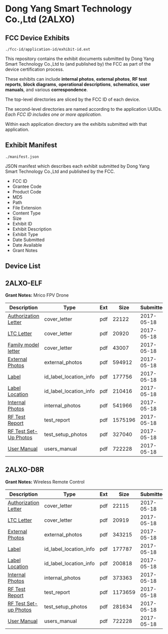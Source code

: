 # Dong Yang Smart Technology Co.,Ltd (2ALXO)
## FCC Device Exhibits

```
./fcc-id/application-id/exhibit-id.ext
```

This repository contains the exhibit documents submitted by Dong Yang Smart Technology Co.,Ltd to (and published by) the FCC as part of the device certification process.

These exhibits can include **internal photos**, **external photos**, **RF test reports**, **block diagrams**, **operational descriptions**, **schematics**, **user manuals**, and various **correspondence**.

The top-level directories are sliced by the FCC ID of each device.

The second-level directories are named according to the application UUIDs. *Each FCC ID includes one or more application.*

Within each application directory are the exhibits submitted with that application. 

## Exhibit Manifest

```
./manifest.json
```

JSON manifest which describes each exhibit submitted by Dong Yang Smart Technology Co.,Ltd and published by the FCC.

- FCC ID
- Grantee Code
- Product Code
- MD5
- Path
- File Extension
- Content Type
- Size
- Exhibit ID
- Exhibit Description
- Exhibit Type
- Date Submitted
- Date Available
- Grant Notes

## Device List
## 2ALXO-ELF
**Grant Notes:** Mrico FPV Drone

| Description | Type | Ext | Size | Submitted | Available |
| ----------- | ---- | --- | ---- | --------- | --------- |
| [Authorization Letter](2ALXO-ELF/3d1c17f1dc7a4992ff81b11bd2c65917/3396579.pdf) | cover_letter | pdf | 22122 | 2017-05-18 | 2017-05-19 |
| [LTC Letter](2ALXO-ELF/3d1c17f1dc7a4992ff81b11bd2c65917/3396580.pdf) | cover_letter | pdf | 20920 | 2017-05-18 | 2017-05-19 |
| [Family model letter](2ALXO-ELF/3d1c17f1dc7a4992ff81b11bd2c65917/3396581.pdf) | cover_letter | pdf | 43007 | 2017-05-18 | 2017-05-19 |
| [External Photos](2ALXO-ELF/3d1c17f1dc7a4992ff81b11bd2c65917/3396582.pdf) | external_photos | pdf | 594912 | 2017-05-18 | 2017-05-19 |
| [Label](2ALXO-ELF/3d1c17f1dc7a4992ff81b11bd2c65917/3396583.pdf) | id_label_location_info | pdf | 177756 | 2017-05-18 | 2017-05-19 |
| [Label Location](2ALXO-ELF/3d1c17f1dc7a4992ff81b11bd2c65917/3396584.pdf) | id_label_location_info | pdf | 210416 | 2017-05-18 | 2017-05-19 |
| [Internal Photos](2ALXO-ELF/3d1c17f1dc7a4992ff81b11bd2c65917/3396585.pdf) | internal_photos | pdf | 541966 | 2017-05-18 | 2017-05-19 |
| [RF Test Report](2ALXO-ELF/3d1c17f1dc7a4992ff81b11bd2c65917/3396588.pdf) | test_report | pdf | 1575196 | 2017-05-18 | 2017-05-19 |
| [RF Test Set-Up Photos](2ALXO-ELF/3d1c17f1dc7a4992ff81b11bd2c65917/3396589.pdf) | test_setup_photos | pdf | 327040 | 2017-05-18 | 2017-05-19 |
| [User Manual](2ALXO-ELF/3d1c17f1dc7a4992ff81b11bd2c65917/3396577.pdf) | users_manual | pdf | 722228 | 2017-05-18 | 2017-05-19 |
## 2ALXO-D8R
**Grant Notes:** Wireless Remote Control

| Description | Type | Ext | Size | Submitted | Available |
| ----------- | ---- | --- | ---- | --------- | --------- |
| [Authorization Letter](2ALXO-D8R/d3ffadb5f2adaac44811b0e73b6b4a30/3396567.pdf) | cover_letter | pdf | 22115 | 2017-05-18 | 2017-05-19 |
| [LTC Letter](2ALXO-D8R/d3ffadb5f2adaac44811b0e73b6b4a30/3396568.pdf) | cover_letter | pdf | 20919 | 2017-05-18 | 2017-05-19 |
| [External Photos](2ALXO-D8R/d3ffadb5f2adaac44811b0e73b6b4a30/3396569.pdf) | external_photos | pdf | 343215 | 2017-05-18 | 2017-05-19 |
| [Label](2ALXO-D8R/d3ffadb5f2adaac44811b0e73b6b4a30/3396570.pdf) | id_label_location_info | pdf | 177787 | 2017-05-18 | 2017-05-19 |
| [Label Location](2ALXO-D8R/d3ffadb5f2adaac44811b0e73b6b4a30/3396571.pdf) | id_label_location_info | pdf | 200818 | 2017-05-18 | 2017-05-19 |
| [Internal Photos](2ALXO-D8R/d3ffadb5f2adaac44811b0e73b6b4a30/3396572.pdf) | internal_photos | pdf | 373363 | 2017-05-18 | 2017-05-19 |
| [RF Test Report](2ALXO-D8R/d3ffadb5f2adaac44811b0e73b6b4a30/3396575.pdf) | test_report | pdf | 1173659 | 2017-05-18 | 2017-05-19 |
| [RF Test Set-up Photos](2ALXO-D8R/d3ffadb5f2adaac44811b0e73b6b4a30/3396576.pdf) | test_setup_photos | pdf | 281634 | 2017-05-18 | 2017-05-19 |
| [User Manual](2ALXO-D8R/d3ffadb5f2adaac44811b0e73b6b4a30/3396577.pdf) | users_manual | pdf | 722228 | 2017-05-18 | 2017-05-19 |
